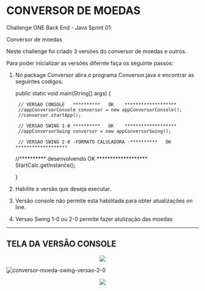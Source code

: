 # CONVERSOR DE MOEDAS

Challenge ONE Back End - Java
Sprint 01:

Conversor de moedas

Neste challenge foi criado 3 versões do conversor de moedas e outros.

Para poder inicializar as versões difernte faça os seguinte passos:

1) No package Conversor abra o programa Conversor.java e encontrar as seguintes codigos:

    public static void main(String[] args) {

		// VERSAO CONSOLE   **********   OK    *******************
		//appConversorConsole conversor = new appConversorConsole(); 
    	//conversor.startApp();
    	
		// VERSAO SWING 1-0 **********   OK    *******************
		//appConversorSwing conversor = new appConversorSwing(); 
        
		// VERSAO SWING 2-0 -FORMATO CALULADORA -**********   OK    *******************
   	//**********   desenvolvendo  OK    *******************
   	StartCalc.getInstance();
 		
    }

2) Habilite a versão que deseja executar.

3) Versão console não permite esta habilitada para obter atualizações on line.

4)  Versao Swing 1-0 ou 2-0 permite fazer atulização das moedas

-----------------------------------------------
TELA DA VERSÃO CONSOLE
-----------------------------------------------

<div align="center">
 <img src="https://github.com/spavan99/challenge-one-conversor-br/issues/1#issue-1807434285" />
</div>


![conversor-moeda-swing-versao-2-0](https://github.com/spavan99/challenge-one-conversor-br/assets/79721716/6b39ead4-1641-4e6c-bd01-ffd044822ca5)

<div align="center">

<img src="https://github.com/spavan99/challenge-one-conversor-br/assets/79721716/6b39ead4-1641-4e6c-bd01-ffd044822ca5"/>
</div>




